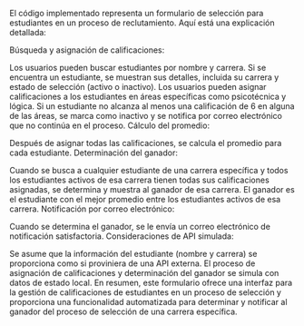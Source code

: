 
El código implementado representa un formulario de selección para estudiantes en un proceso de reclutamiento. Aquí está una explicación detallada:

Búsqueda y asignación de calificaciones:

Los usuarios pueden buscar estudiantes por nombre y carrera.
Si se encuentra un estudiante, se muestran sus detalles, incluida su carrera y estado de selección (activo o inactivo).
Los usuarios pueden asignar calificaciones a los estudiantes en áreas específicas como psicotécnica y lógica.
Si un estudiante no alcanza al menos una calificación de 6 en alguna de las áreas, se marca como inactivo y se notifica por correo electrónico que no continúa en el proceso.
Cálculo del promedio:

Después de asignar todas las calificaciones, se calcula el promedio para cada estudiante.
Determinación del ganador:

Cuando se busca a cualquier estudiante de una carrera específica y todos los estudiantes activos de esa carrera tienen todas sus calificaciones asignadas, se determina y muestra al ganador de esa carrera.
El ganador es el estudiante con el mejor promedio entre los estudiantes activos de esa carrera.
Notificación por correo electrónico:

Cuando se determina el ganador, se le envía un correo electrónico de notificación satisfactoria.
Consideraciones de API simulada:

Se asume que la información del estudiante (nombre y carrera) se proporciona como si proviniera de una API externa.
El proceso de asignación de calificaciones y determinación del ganador se simula con datos de estado local.
En resumen, este formulario ofrece una interfaz para la gestión de calificaciones de estudiantes en un proceso de selección y proporciona una funcionalidad automatizada para determinar y notificar al ganador del proceso de selección de una carrera específica.
